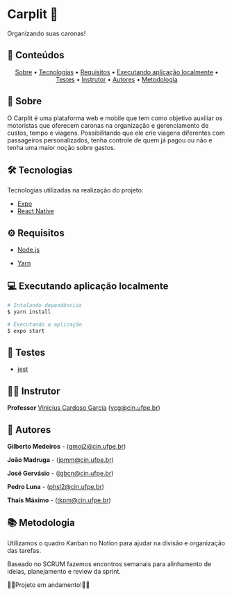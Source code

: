 # Carplit 🚗
Organizando suas caronas!


## 🧾 Conteúdos
<p align="center">
 <a href="#Sobre">Sobre</a> •
 <a href="#Tecnologias">Tecnologias</a> • 
 <a href="#Requisitos">Requisitos</a> • 
 <a href="#Executando aplicação localmente">Executando aplicação localmente</a> • 
 <a href="#Testes">Testes</a> • 
 <a href="#Instrutor">Instrutor</a> • 
 <a href="#Autores">Autores</a> • 
 <a href="#Metodologia">Metodologia</a>
</p>


## 📕 Sobre

O Carplit é uma plataforma web e mobile que tem como objetivo auxiliar os motoristas que oferecem caronas na organização e gerenciamento de custos, tempo e viagens. Possibilitando que ele crie viagens diferentes com passageiros personalizados, tenha controle de quem já pagou ou não e tenha uma maior noção sobre gastos.

## 🛠 Tecnologias

Tecnologias utilizadas na realização do projeto:

- [Expo](https://expo.io/)
- [React Native](https://reactnative.dev)

## ⚙ Requisitos

- [Node.js](https://nodejs.org/en/)

- [Yarn](https://yarnpkg.com/)

## 💻 Executando aplicação localmente

```bash
# Intalando dependências
$ yarn install
```

```bash
# Executando a aplicação
$ expo start
```

## 🚨 Testes

- [jest](https://jestjs.io/)

## 👨‍🏫 Instrutor
**Professor** [Vinicius Cardoso Garcia](https://viniciusgarcia.me/) (vcg@cin.ufpe.br)

## 👥 Autores

**Gilberto Medeiros** - (gmoj2@cin.ufpe.br)

**João Madruga** - (jpmm@cin.ufpe.br)

**José Gervásio** - (jgbcn@cin.ufpe.br)

**Pedro Luna** - (phsl2@cin.ufpe.br)

**Thaís Máximo** - (tkpm@cin.ufpe.br)


## 📚 Metodologia
Utilizamos o quadro Kanban no Notion para ajudar na divisão e organização das tarefas.

Baseado no SCRUM fazemos encontros semanais para alinhamento de ideias, planejamento e review da sprint.

🚧🚧Projeto em andamento!🚧🚧

